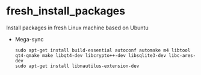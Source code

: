 # fresh_install_packages
Install packages in fresh Linux machine based on Ubuntu
* Mega-sync
  ```
  sudo apt-get install build-essential autoconf automake m4 libtool qt4-qmake make libqt4-dev libcrypto++-dev libsqlite3-dev libc-ares-dev
  sudo apt-get install libnautilus-extension-dev
  ```
